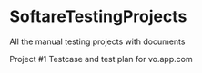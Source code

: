 # SoftareTestingProjects
All the manual testing projects with documents


Project #1 Testcase and test plan for vo.app.com
